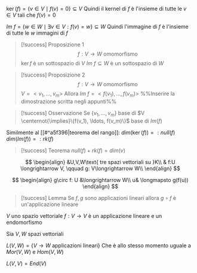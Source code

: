 $\ker (f) =\left\{v\in V\mid f(v) = 0\right\} \subseteq V$
Quindi il kernel di $f$ è l'insieme di tutte le $v\in V$ tali che $f(v) = 0$

$Im\ f= \left\{w\in W \mid \exists v \in V:f(v) = w\right\} \subseteq W$
Quindi l'immagine di $f$ è l'insieme di tutte le $w$ immagini di $f$

> [!success] Proposizione 1
> $$
> f:V\longrightarrow W \text{ omomorfismo}
> $$
> $\ker f$ è un sottospazio di $V$
> $Im\ f\subseteq W$ è un sottospazio di $W$

> [!success] Proposizione 2
> $$
> f: V\longrightarrow W \text{ omomorfismo}
> $$
> $V = <v_1,\ldots,v_m>$
> Allora
> $Im\ f=<f(v_1), \ldots, f(v_m)>$
> %%Inserire la dimostrazione scritta negli appunti%%

> [!success] Osservazione
> Se $\{v_1, \ldots, v_m\}$ base di $V \centernot{\implies}\{f(v_1), \ldots, f(v_m)\}$ base di $Im(f)$

Similmente al [[#^a5f396|teorema del rango]]:
$dim(\ker(f)) =: null(f)$
$dim(Im(f)) =: rk(f)$

> [!success] Teorema
> $null(f) + rk(f) = dim(v)$

$$
\begin{align}
&U,V,W\text{ tre spazi vettoriali su }K\\
& f:U \longrightarrow V, \qquad g: V\longrightarrow W\\
\end{align}
$$

$$
\begin{align}
g\circ f: U &\longrightarrow W\\
u& \longmapsto g(f(u))
\end{align}
$$


> [!success] Lemma
> Se $f,g$ sono applicazioni lineari allora $g\circ f$ è un'applicazione lineare

$V$ uno spazio vettoriale
$f:V\longrightarrow V$ è un applicazione lineare e un endomorfismo

Sia $V,W$ spazi vettoriali

$L(V,W)=\{V\longrightarrow W\text{ applicazioni lineari}\}$
Che è allo stesso momento uguale a
$Mor(V,W)$ e $Hom(V,W)$

$L(V,V)= End(V)$